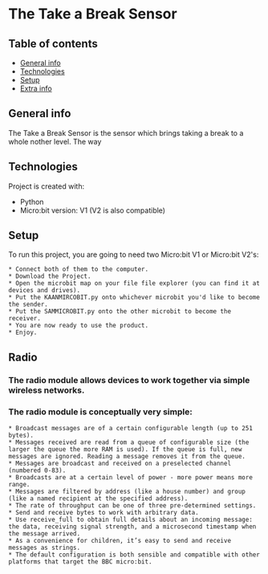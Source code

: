 # The Take a Break Sensor

## Table of contents
* [General info](#general-info)
* [Technologies](#technologies)
* [Setup](#setup)
* [Extra info](#radio)

## General info
The Take a Break Sensor is the sensor which brings taking a break to a whole nother level. 
The way 

## Technologies
Project is created with:
* Python
* Micro:bit version: V1 (V2 is also compatible)

## Setup
To run this project, you are going to need two Micro:bit V1 or Micro:bit V2's:

```
* Connect both of them to the computer.
* Download the Project.
* Open the microbit map on your file file explorer (you can find it at devices and drives).
* Put the KAANMIRCOBIT.py onto whichever microbit you'd like to become the sender.
* Put the SAMMICROBIT.py onto the other microbit to become the receiver.
* You are now ready to use the product.
* Enjoy.
```


## Radio

### The radio module allows devices to work together via simple wireless networks.

### The radio module is conceptually very simple:

    * Broadcast messages are of a certain configurable length (up to 251 bytes).
    * Messages received are read from a queue of configurable size (the larger the queue the more RAM is used). If the queue is full, new messages are ignored. Reading a message removes it from the queue.
    * Messages are broadcast and received on a preselected channel (numbered 0-83).
    * Broadcasts are at a certain level of power - more power means more range.
    * Messages are filtered by address (like a house number) and group (like a named recipient at the specified address).
    * The rate of throughput can be one of three pre-determined settings.
    * Send and receive bytes to work with arbitrary data.
    * Use receive_full to obtain full details about an incoming message: the data, receiving signal strength, and a microsecond timestamp when the message arrived.
    * As a convenience for children, it’s easy to send and receive messages as strings.
    * The default configuration is both sensible and compatible with other platforms that target the BBC micro:bit.
